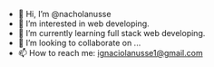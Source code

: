 - 👋 Hi, I’m @nacholanusse
- 👀 I’m interested in web developing.
- 🌱 I’m currently learning full stack web developing.
- 💞️ I’m looking to collaborate on ...
- 📫 How to reach me: ignaciolanusse1@gmail.com

<!---
nacholanusse/nacholanusse is a ✨ special ✨ repository because its `README.md` (this file) appears on your GitHub profile.
You can click the Preview link to take a look at your changes.
--->
